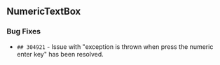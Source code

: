 ##  NumericTextBox

###    Bug Fixes

- `## 304921` - Issue with "exception is thrown when press the numeric enter key" has been resolved.
